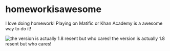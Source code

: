 # homeworkisawesome
I love doing homework! Playing on Matific or Khan Academy is a awesome way to do it!

![the version is actually 1.8 resent but who cares!](https://minecraftforfreex.com/images/eaglercraft.png)
the version is actually 1.8 resent but who cares!
